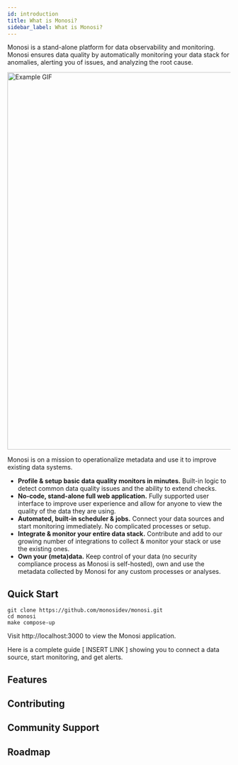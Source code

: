 ```yaml
---
id: introduction
title: What is Monosi?
sidebar_label: What is Monosi?
---
```



Monosi is a stand-alone platform for data observability and monitoring. Monosi ensures data quality by automatically monitoring your data stack for anomalies, alerting you of issues, and analyzing the root cause.

<img src="/img/example.gif" alt="Example GIF" width="850"/>

Monosi is on a mission to operationalize metadata and use it to improve existing data systems.

- **Profile & setup basic data quality monitors in minutes.** Built-in logic to detect common data quality issues and the ability to extend checks.
- **No-code, stand-alone full web application.** Fully supported user interface to improve user experience and allow for anyone to view the quality of the data they are using.
- **Automated, built-in scheduler & jobs.** Connect your data sources and start monitoring immediately. No complicated processes or setup.
- **Integrate & monitor your entire data stack.** Contribute and add to our growing number of integrations to collect & monitor your stack or use the existing ones.
- **Own your (meta)data.** Keep control of your data (no security compliance process as Monosi is self-hosted), own and use the metadata collected by Monosi for any custom processes or analyses.



## Quick Start

```
git clone https://github.com/monosidev/monosi.git
cd monosi
make compose-up
```

Visit http://localhost:3000 to view the Monosi application.

Here is a complete guide [ INSERT LINK ] showing you to connect a data source, start monitoring, and get alerts.

## Features

## Contributing

## Community Support

## Roadmap
